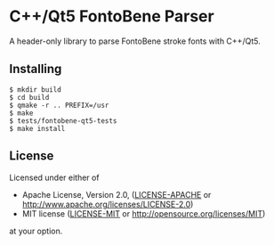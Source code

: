 # C++/Qt5 FontoBene Parser

A header-only library to parse FontoBene stroke fonts with C++/Qt5.

## Installing

    $ mkdir build
    $ cd build
    $ qmake -r .. PREFIX=/usr
    $ make
    $ tests/fontobene-qt5-tests
    $ make install

## License

Licensed under either of

- Apache License, Version 2.0, ([LICENSE-APACHE](LICENSE-APACHE) or
  http://www.apache.org/licenses/LICENSE-2.0)
- MIT license ([LICENSE-MIT](LICENSE-MIT) or http://opensource.org/licenses/MIT)

at your option.
